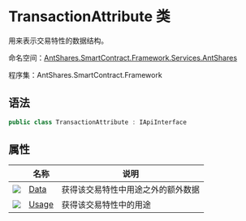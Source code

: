 # TransactionAttribute 类

用来表示交易特性的数据结构。

命名空间：[AntShares.SmartContract.Framework.Services.AntShares](../AntShares.md)

程序集：AntShares.SmartContract.Framework

## 语法

```c#
public class TransactionAttribute : IApiInterface
```

## 属性

|                                          | 名称                                     | 说明                |
| ---------------------------------------- | -------------------------------------- | ----------------- |
| ![](https://i-msdn.sec.s-msft.com/dynimg/IC74937.jpeg) | [Data](TransactionAttribute/Data.md)   | 获得该交易特性中用途之外的额外数据 |
| ![](https://i-msdn.sec.s-msft.com/dynimg/IC74937.jpeg) | [Usage](TransactionAttribute/Usage.md) | 获得该交易特性中的用途       |

